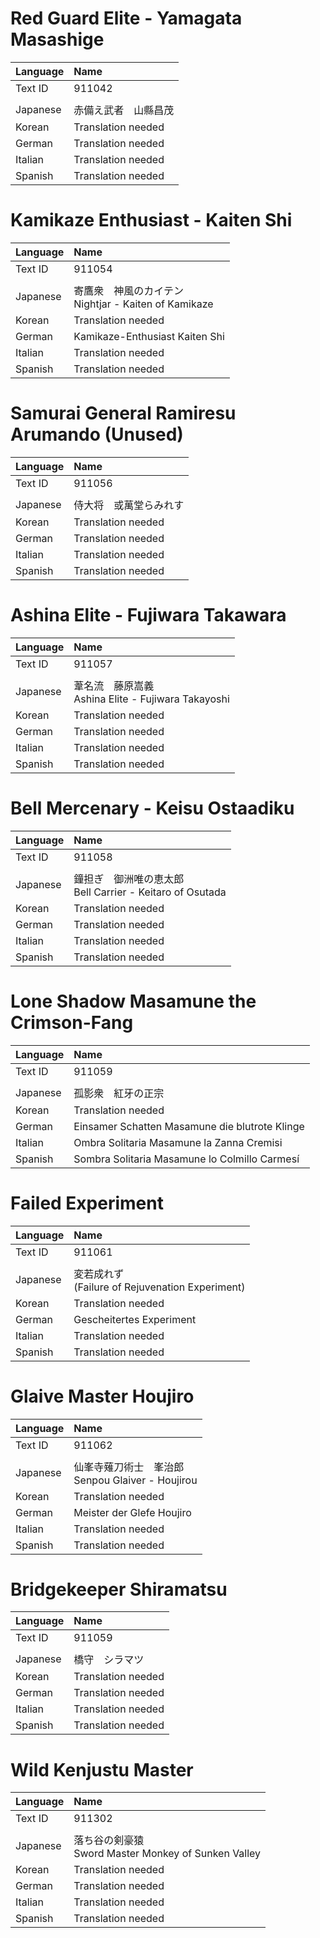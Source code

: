 # Red Guard Elite - Yamagata Masashige

| Language | Name |
| :------- | :---------- |
| Text ID | 911042 |
|||
| Japanese | 赤備え武者　山縣昌茂 |
| Korean | Translation needed |
| German | Translation needed |
| Italian | Translation needed |
| Spanish | Translation needed |

# Kamikaze Enthusiast - Kaiten Shi

| Language | Name |
| :------- | :---------- |
| Text ID | 911054 |
|||
| Japanese | 寄鷹衆　神風のカイテン <br> Nightjar - Kaiten of Kamikaze|
| Korean | Translation needed |
| German | Kamikaze-Enthusiast Kaiten Shi |
| Italian | Translation needed |
| Spanish | Translation needed |

# Samurai General Ramiresu Arumando (Unused)

| Language | Name |
| :------- | :---------- |
| Text ID | 911056 |
|||
| Japanese | 侍大将　或萬堂らみれす |
| Korean | Translation needed |
| German | Translation needed |
| Italian | Translation needed |
| Spanish | Translation needed |

# Ashina Elite - Fujiwara Takawara

| Language | Name |
| :------- | :---------- |
| Text ID | 911057 |
|||
| Japanese | 葦名流　藤原嵩義 <br> Ashina Elite - Fujiwara Takayoshi |
| Korean | Translation needed |
| German | Translation needed |
| Italian | Translation needed |
| Spanish | Translation needed |

# Bell Mercenary - Keisu Ostaadiku

| Language | Name |
| :------- | :---------- |
| Text ID | 911058 |
|||
| Japanese | 鐘担ぎ　御洲唯の恵太郎 <br> Bell Carrier - Keitaro of Osutada |
| Korean | Translation needed |
| German | Translation needed |
| Italian | Translation needed |
| Spanish | Translation needed |

# Lone Shadow Masamune the Crimson-Fang

| Language | Name |
| :------- | :---------- |
| Text ID | 911059 |
|||
| Japanese | 孤影衆　紅牙の正宗 |
| Korean | Translation needed |
| German | Einsamer Schatten Masamune die blutrote Klinge |
| Italian | Ombra Solitaria Masamune la Zanna Cremisi |
| Spanish | Sombra Solitaria Masamune lo Colmillo Carmesí |

# Failed Experiment

| Language | Name |
| :------- | :---------- |
| Text ID | 911061 |
|||
| Japanese | 変若成れず <br> (Failure of Rejuvenation Experiment) |
| Korean | Translation needed |
| German | Gescheitertes Experiment |
| Italian | Translation needed |
| Spanish | Translation needed |

# Glaive Master Houjiro

| Language | Name |
| :------- | :---------- |
| Text ID | 911062 |
|||
| Japanese | 仙峯寺薙刀術士　峯治郎 <br> Senpou Glaiver - Houjirou |
| Korean | Translation needed |
| German | Meister der Glefe Houjiro |
| Italian | Translation needed |
| Spanish | Translation needed |

# Bridgekeeper Shiramatsu

| Language | Name |
| :------- | :---------- |
| Text ID | 911059 |
|||
| Japanese | 橋守　シラマツ |
| Korean | Translation needed |
| German | Translation needed |
| Italian | Translation needed |
| Spanish | Translation needed |

# Wild Kenjustu Master

| Language | Name |
| :------- | :---------- |
| Text ID | 911302 |
|||
| Japanese | 落ち谷の剣豪猿 <br> Sword Master Monkey of Sunken Valley |
| Korean | Translation needed |
| German | Translation needed |
| Italian | Translation needed |
| Spanish | Translation needed |

